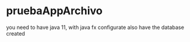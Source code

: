 # pruebaAppArchivo
you need to have java 11, with java fx configurate
also have the database created 
